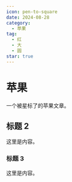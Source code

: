 ```yaml
---
icon: pen-to-square
date: 2024-08-28
category:
  - 苹果
tag:
  - 红
  - 大
  - 圆
star: true
---
```


# 苹果 

一个被星标了的苹果文章。

<!-- more -->

## 标题 2

这里是内容。

### 标题 3

这里是内容。
